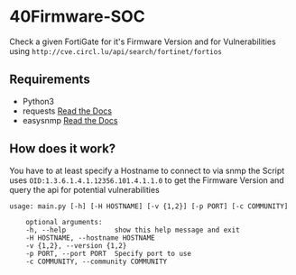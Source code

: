 # 40Firmware-SOC
Check a given FortiGate for it's Firmware Version and for
Vulnerabilities using `http://cve.circl.lu/api/search/fortinet/fortios`

## Requirements
* Python3
* requests [Read the Docs](https://readthedocs.org/projects/requests/)
* easysnmp [Read the Docs](https://easysnmp.readthedocs.io/en/latest/)

## How does it work?
You have to at least specify a Hostname to connect to via snmp
the Script uses `OID:1.3.6.1.4.1.12356.101.4.1.1.0` to get the Firmware Version
and query the api for potential vulnerabilities

    usage: main.py [-h] [-H HOSTNAME] [-v {1,2}] [-p PORT] [-c COMMUNITY]
        
        optional arguments:
        -h, --help            show this help message and exit
        -H HOSTNAME, --hostname HOSTNAME
        -v {1,2}, --version {1,2}
        -p PORT, --port PORT  Specify port to use
        -c COMMUNITY, --community COMMUNITY

